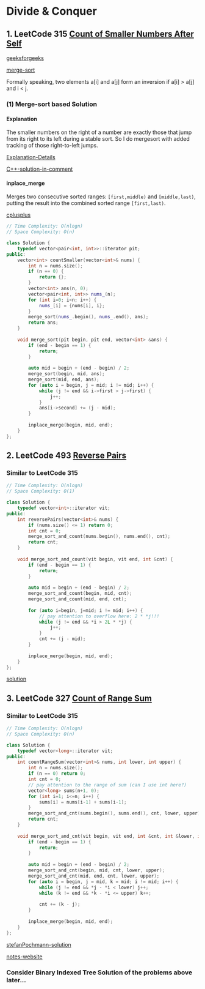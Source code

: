 # Divide & Conquer

## 1. LeetCode 315 [Count of Smaller Numbers After Self](https://leetcode.com/problems/count-of-smaller-numbers-after-self/)

[geeksforgeeks](https://www.geeksforgeeks.org/counting-inversions/)

[merge-sort](https://www.geeksforgeeks.org/merge-sort/)

Formally speaking, two elements a[i] and a[j] form an inversion if a[i] > a[j] and i < j.

### (1) Merge-sort based Solution

#### Explanation

The smaller numbers on the right of a number are exactly those that jump from its right to its left during a stable sort. So I do mergesort with added tracking of those right-to-left jumps.

[Explanation-Details](https://leetcode.com/problems/count-of-smaller-numbers-after-self/discuss/76607/C%2B%2B-O(nlogn)-Time-O(n)-Space-MergeSort-Solution-with-Detail-Explanation)

[C++-solution-in-comment](https://leetcode.com/problems/count-of-smaller-numbers-after-self/discuss/76584/Mergesort-solution)

#### inplace_merge

Merges two consecutive sorted ranges: `[first,middle)` and `[middle,last)`, putting the result into the combined sorted range `[first,last)`.

[cplusplus](http://www.cplusplus.com/reference/algorithm/inplace_merge/?kw=inplace_merge)



```c++
// Time Complexity: O(nlogn)
// Space Complexity: O(n)

class Solution {
    typedef vector<pair<int, int>>::iterator pit;
public:
    vector<int> countSmaller(vector<int>& nums) {
        int n = nums.size();
        if (n == 0) {
            return {};
        }
        vector<int> ans(n, 0);
        vector<pair<int, int>> nums_(n);
        for (int i=0; i<n; i++) {
            nums_[i] = {nums[i], i};
        }
        merge_sort(nums_.begin(), nums_.end(), ans);
        return ans;
    }
    
    void merge_sort(pit begin, pit end, vector<int> &ans) {
        if (end - begin == 1) {
            return;
        }
        
        auto mid = begin + (end - begin) / 2;
        merge_sort(begin, mid, ans);
        merge_sort(mid, end, ans);
        for (auto i = begin, j = mid; i != mid; i++) {
            while (j != end && i->first > j->first) {
                j++;
            }
            ans[i->second] += (j - mid);
        }
        
        inplace_merge(begin, mid, end);
    }
};
```



## 2. LeetCode 493 [Reverse Pairs](https://leetcode.com/problems/reverse-pairs/)

### Similar to LeetCode 315

```c++
// Time Complexity: O(nlogn)
// Space Complexity: O(1)

class Solution {
    typedef vector<int>::iterator vit;
public:
    int reversePairs(vector<int>& nums) {
        if (nums.size() <= 1) return 0;
        int cnt = 0;
        merge_sort_and_count(nums.begin(), nums.end(), cnt);
        return cnt;
    }
    
    void merge_sort_and_count(vit begin, vit end, int &cnt) {
        if (end - begin == 1) {
            return;
        }
        
        auto mid = begin + (end - begin) / 2;
        merge_sort_and_count(begin, mid, cnt);
        merge_sort_and_count(mid, end, cnt);
        
        for (auto i=begin, j=mid; i != mid; i++) {
            // pay attention to overflow here: 2 * *j!!!
            while (j != end && *i > 2L * *j) {
                j++;
            }
            cnt += (j - mid);
        }
        
        inplace_merge(begin, mid, end);
    }
};
```

[solution](https://leetcode.com/problems/reverse-pairs/discuss/97287/C++-with-iterators)



## 3. LeetCode 327 [Count of Range Sum](https://leetcode.com/problems/count-of-range-sum/)

### Similar to LeetCode 315

```c++
// Time Complexity: O(nlogn)
// Space Complexity: O(n)

class Solution {
    typedef vector<long>::iterator vit;
public:
    int countRangeSum(vector<int>& nums, int lower, int upper) {
        int n = nums.size();
        if (n == 0) return 0;
        int cnt = 0;
        // pay attention to the range of sum (can I use int here?)
        vector<long> sums(n+1, 0);
        for (int i=1; i<=n; i++) {
            sums[i] = nums[i-1] + sums[i-1];
        }
        merge_sort_and_cnt(sums.begin(), sums.end(), cnt, lower, upper);
        return cnt;
    }
    
    void merge_sort_and_cnt(vit begin, vit end, int &cnt, int &lower, int &upper) {
        if (end - begin == 1) {
            return;
        }
        
        auto mid = begin + (end - begin) / 2;
        merge_sort_and_cnt(begin, mid, cnt, lower, upper);
        merge_sort_and_cnt(mid, end, cnt, lower, upper);
        for (auto i = begin, j = mid, k = mid; i != mid; i++) {
            while (j != end && *j - *i < lower) j++;
            while (k != end && *k - *i <= upper) k++;
            
            cnt += (k - j);
        }
        
        inplace_merge(begin, mid, end);
    }
};
```

[stefanPochmann-solution](https://leetcode.com/problems/count-of-range-sum/discuss/77991/Short-and-simple-O(n-log-n))

[notes-website](https://www.cp.eng.chula.ac.th/~piak/teaching/algo/algo2008/count-inv.htm)



### Consider Binary Indexed Tree Solution of the problems above later...









































